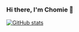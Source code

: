### Hi there, I'm Chomie 👋

[![GitHub stats](https://github-readme-stats.vercel.app/api?username=chomieu&bg_color=000&icon_color=ffb404&title_color=ffb404&text_color=ffd700&hide_border=true&show_icons=true&hide=stars)](https://github.com/anuraghazra/github-readme-stats)
